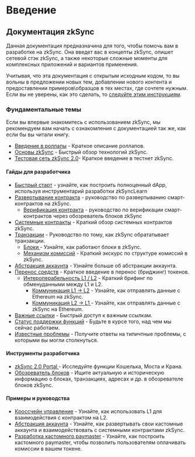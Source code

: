 # Введение

## Документация zkSync <a href="#zksync-documentation" id="zksync-documentation"></a>

Данная документация предназначина для того, чтобы помочь вам в разработке на zkSync. Она введет вас в концепты zkSync, опишет сетевой стэк zkSync, а также некоторые сложные моменты для комплексных приложений и вариантов применения.

Учитывая, что эта документация с открытым исходным кодом, то вы вольны в предложении новых тем, добавлении нового контента и предоставлении примеров\образцов в тех местах, где сочтете нужным. Если вы не уверены, как это сделать, то [следуйте этим инструкциям](ustranenie-nepoladok/vnesite-svoi-vklad-v-dokumentaciyu/).

### Фундаментальные темы <a href="#fundamental-topics" id="fundamental-topics"></a>

Если вы впервые знакомитесь с использованием zkSync, мы рекомендуем вам начать с ознакомления с документацией так же, как если бы вы читали книгу.

* [Введение в роллапы](readme/developer-docs/vvedenie-v-rollapy/) - Краткое описание роллапов.
* [Основы zkSync](developer-docs/osnovy-zksync/) - Быстрый обзор технологий zkSync.
* [Тестовая сеть zkSync 2.0](developer-docs/testovaya-set-zksync-2.0/)- Краткое введение в тестнет zkSync.

#### Гайды для разработчика <a href="#developer-guides" id="developer-guides"></a>

* [Быстрый старт](rukovodstvo-razrabotchika/bystryi-start.md) - узнайте, как построить полноценный dApp, используя инструментарий разработки zkSyncLearn
* [Развертывание контракта](razrabotka-na-zksync/razvertyvanie-kontrakta/) - руководство по развертыванию смарт-контрактов на zkSync.
  * [Верификация контракта](razrabotka-na-zksync/verifikaciya-smart-kontrakta/) - руководство по верификации смарт-контрактов через обозреватель блоков zkSync
* [Системные контракты](ponimanie-zksync/sistemnye-kontrakty/) - Краткий обзор системных контрактов zkSync.
* [Транзакции](ponimanie-zksync/tranzakcii/) - Руководство по тому, как zkSync обрататывает транзакции.
  * [Блоки ](ponimanie-zksync/bloki/)- Узнайте, как работают блоки в zkSync.
  * [Механизм комиссий](ponimanie-zksync/mekhanizm-komissii/) - Краткий экскурс по структуре комиссий в zkSync.
* [Абстракция аккаунта](ponimanie-zksync/podderzhka-abstrakcii-akkaunta-aa/) - Узнайте больше об абстракции аккаунта.
* [Перенос средств](ponimanie-zksync/perenos-sredstv-bridzhing/) - Краткое введение в перенос (бриджинг) токенов.
  * [Интероперабельность L1 / L2](ponimanie-zksync/interoperabelnost-l1-l2/) - Краткий брифинг по обменуданными между L1 и L2.
    * [Коммуникация L1 -> L2](ponimanie-zksync/kommunikaciya-l1-greater-than-l2/) - Узнайте, как отправлять данные с Ethereum на zkSync.
    * [Коммуникация L2 -> L1 ](ponimanie-zksync/kommunikaciya-l2-greater-than-l1/)- Узнайте, как отправлять данные с zkSync на Ethereum.
* [Важные ссылки](ustranenie-nepoladok/vazhnye-ssylki/) - Быстрый доступ к важным ссылкам.
* [Статус поддержки функций](ustranenie-nepoladok/status-podderzhki-funkcii/) - Будьте в курсе того, над чем мы сейчас работаем.
* [Известные проблемы](ustranenie-nepoladok/izvestnye-problemy/) - Получите ответы на типичтные проблемы, с которыми вы могли столкнуться.

#### Инструменты разработчика <a href="#developer-tools" id="developer-tools"></a>

* [zkSync 2.0 Portal ](https://portal.zksync.io/)- Исследуйте функции Кошелька, Моста и Крана.
* [Обозреватель блоков](https://v2-docs.zksync.io/api/tools/block-explorer/) - Ищите актуальную и историческую информацию о блоках, транзакциях, адресах и др. в обозревателе блоков zkSync.

#### Примеры и руководства <a href="#examples-and-tutorials" id="examples-and-tutorials"></a>

* [Кроссчейн управление](rukovodstva/krosschein-upravlenie/) - Узнайте, как использовать L1 для взаимодействия с контрактом на L2.
* [Абстракция аккаунта](rukovodstva/abstrakciya-akkaunta/) - Узнайте, как развертывать свои кастомные аккаунта и взаимодействовать с системными контрактами zkSync.
* [Разработка кастомного paymaster](rukovodstva/razrabotka-kastomnogo-paymaster/) - Узнайте, как построить кастомного paymaster, чтобы позволить пользователям оплачивать комиссии в вашем токене.
